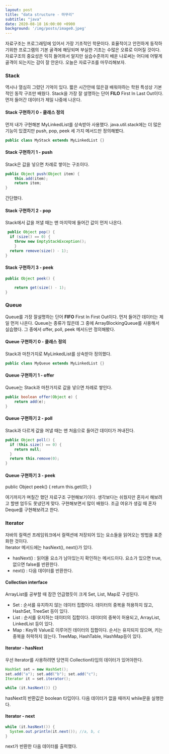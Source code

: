 ```yaml
---
layout: post
title: "data structure - 마무리"
subtitle: "java"
date: 2020-08-18 16:00:00 +0900
background: '/img/posts/image0.jpeg'
---
```

자료구조는 프로그래밍에 있어서 가장 기초적인 학문이다. 효율적이고 안전하게 동작하기위한 프로그램의 기본 골격에 해당되며 부실한 기초는 수많은 오류로 이어질 것이다. 자료구조의 중요성은 익히 들어와서 알지만 실습수준까지 배운 나로써는 어디에 어떻게 골격이 되는지는 감이 잘 안온다. 오늘은 자료구조를 마무리해보자.

### Stack
역시나 열심히 그렸던 기억이 있다. 짧은 시간안에 많은걸 배워야하는 학원 특성상 기본적인 동작 구조만 배웠다. Stack을 가장 잘 설명하는 단어 **FILO** First In Last Out이다. 먼저 들어간 데이터가 제일 나중에 나온다. 

#### Stack 구현하기 0 - 클래스 정의
먼저 내가 구현해본 MyLinkedList를 상속받아 사용했다. java.util.stack에는 더 많은 기능이 있겠지만 push, pop, peek 세 가지 메서드만 정의해봤다.
```java
public class MyStack extends MyLinkedList {}
```

#### Stack 구현하기 1 - push
Stack은 값을 넣으면 차례로 쌓이는 구조이다.
```java
public Object push(Object item) {
    this.add(item);
    return item;
}
```
간단했다.

#### Stack 구현하기 2 - pop
Stack에서 값을 꺼낼 때는 맨 마지막에 들어간 값이 먼저 나온다.
```java
 public Object pop() {
  if (size() == 0) {
    throw new EmptyStackException();
    }
  return remove(size() - 1);
}
```
#### Stack 구현하기 3 - peek
```java
public Object peek() {

    return get(size() - 1);
}
```

### Queue
Queue를 가장 잘설명하는 단어 **FIFO** First In First Out이다. 먼저 들어간 데이터는 제일 먼저 나온다. Queue는 종류가 많은데 그 중에 ArrayBlockingQueue를 사용해서 실습했다. 그 중에서 offer, poll, peek 메서드만 정의해봤다.

#### Queue 구현하기 0 - 클래스 정의
Stack과 마찬가지로 MyLinkedList를 상속받아 정의했다.
```java
public class MyQueue extends MyLinkedList {}
```

#### Queue 구현하기 1 - offer
Queue는 Stack과 마찬가지로 값을 넣으면 차례로 쌓인다.
```java
public boolean offer(Object e) {    
    return add(e);
}
```

#### Queue 구현하기 2 - poll
Stack과 다르게 값을 꺼낼 때는 맨 처음으로 들어간 데이터가 꺼내진다.

```java
public Object poll() {
  if (this.size() == 0) {
    return null;
  }
  return this.remove(0);
}
```

#### Queue 구현하기 3 - peek
public Object peek() {
  return this.get(0);
}

여기까지가 며칠간 했던 자료구조 구현해보기이다. 생각보다는 쉬웠지만 혼자서 해보려고 할땐 엄두도 못냈던게 맞다. 구현해보면서 많이 배웠다. 조금 여유가 생길 때 혼자 Deque를 구현해보려고 한다.

### Iterator
자바의 컬렉션 프레임워크에서 컬렉션에 저장되어 있는 요소들을 읽어오는 방법을 표준화한 것이다.<br>
Iterator 메서드에는 hasNext(), next()가 있다.
- hasNext() : 읽어올 요소가 남아있는지 확인하는 메서드이다. 요소가 있으면 true, 없으면 false를 반환한다.
- next() : 다음 데이터를 반환한다.

#### Collection interface
ArrayList를 공부할 때 잠깐 언급했듯이 크게 Set, List, Map로 구성된다.

- Set : 순서를 유지하지 않는 데이터 집합이다. 데이터의 중복을 허용하지 않고, HashSet, TreeSet 등이 있다.
- List : 순서를 유지하는 데이터의 집합이다. 데이터의 중복이 허용되고, ArrayList, LinkedList 등이 있다.
- Map : Key와 Value로 이루어진 데이터의 집합이다. 순서는 유지되지 않으며, 키는 중복을 허락하지 않는다. TreeMap, HashTable, HashMap등이 있다.

#### Iterator - hasNext
우선 Iterator를 사용하려면 당연히 Collection타입의 데이터가 있어야한다.
```java
HashSet set = new HashSet();
set.add("a"); set.add("b"); set.add("c");
Iterator it = set.iterator();

while (it.hasNext()) {}
```
hasNext의 반환값은 boolean 타입이다. 다음 데이터가 없을 때까지 while문을 실행한다.

#### Iterator - next
```java
while (it.hasNext()) {
  System.out.println(it.next()); //a, b, c
}
```
next가 반환한 다음 데이터를 출력했다.





    

